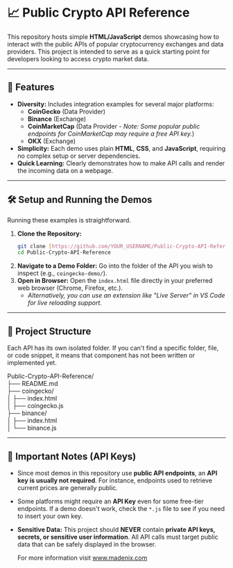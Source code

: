 # 📈 Public Crypto API Reference

This repository hosts simple **HTML/JavaScript** demos showcasing how to interact with the public APIs of popular cryptocurrency exchanges and data providers. This project is intended to serve as a quick starting point for developers looking to access crypto market data.

---

## 🌟 Features

* **Diversity:** Includes integration examples for several major platforms:
    * **CoinGecko** (Data Provider)
    * **Binance** (Exchange)
    * **CoinMarketCap** (Data Provider - *Note: Some popular public endpoints for CoinMarketCap may require a free API key.*)
    * **OKX** (Exchange)
* **Simplicity:** Each demo uses plain **HTML**, **CSS**, and **JavaScript**, requiring no complex setup or server dependencies.
* **Quick Learning:** Clearly demonstrates how to make API calls and render the incoming data on a webpage.

---

## 🛠️ Setup and Running the Demos

Running these examples is straightforward.

1.  **Clone the Repository:**
    ```bash
    git clone [https://github.com/YOUR_USERNAME/Public-Crypto-API-Reference.git](https://github.com/YOUR_USERNAME/Public-Crypto-API-Reference.git)
    cd Public-Crypto-API-Reference
    ```
2.  **Navigate to a Demo Folder:**
    Go into the folder of the API you wish to inspect (e.g., `coingecko-demo/`).
3.  **Open in Browser:**
    Open the `index.html` file directly in your preferred web browser (Chrome, Firefox, etc.).
    * *Alternatively, you can use an extension like "Live Server" in VS Code for live reloading support.*

---

## 📁 Project Structure

Each API has its own isolated folder. If you can't find a specific folder, file, or code snippet, it means that component has not been written or implemented yet.

Public-Crypto-API-Reference/<br/>
├── README.md<br/>
├── coingecko/              <br/>
│   ├── index.html          <br/>
│   ├── coingecko.js        <br/>
├── binance/                <br/>
│   ├── index.html          <br/>
│   └── binance.js          <br/>

---

## 🔑 Important Notes (API Keys)

* Since most demos in this repository use **public API endpoints**, an **API key is usually not required**. For instance, endpoints used to retrieve current prices are generally public.
* Some platforms might require an **API Key** even for some free-tier endpoints. If a demo doesn't work, check the `*.js` file to see if you need to insert your own key.
* **Sensitive Data:** This project should **NEVER** contain **private API keys, secrets, or sensitive user information**. All API calls must target public data that can be safely displayed in the browser.

  For more information visit www.madenix.com
